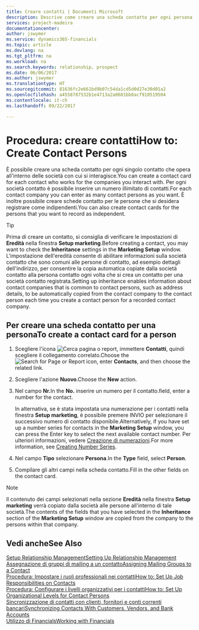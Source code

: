 ```yaml
---
title: Creare contatti | Documenti Microsoft
description: Descrive come creare una scheda contatto per ogni persona nuova o potenziale cliente con cui si ha una relazione d'affari.
services: project-madeira
documentationcenter: 
author: jswymer
ms.service: dynamics365-financials
ms.topic: article
ms.devlang: na
ms.tgt_pltfrm: na
ms.workload: na
ms.search.keywords: relationship, prospect
ms.date: 06/06/2017
ms.author: jswymer
ms.translationtype: HT
ms.sourcegitcommit: 81636fc2e661bd9b07c54da1cd5d0d27e30d01a2
ms.openlocfilehash: a4558787532b1e4713a2a0681bb8acf910519504
ms.contentlocale: it-ch
ms.lasthandoff: 09/22/2017

---
```

# <a name="how-to-create-contact-persons"></a><span data-ttu-id="e9a1f-103">Procedura: creare contatti</span><span class="sxs-lookup"><span data-stu-id="e9a1f-103">How to: Create Contact Persons</span></span>
<span data-ttu-id="e9a1f-104">È possibile creare una scheda contatto per ogni singolo contatto che opera all'interno delle società con cui si interagisce.</span><span class="sxs-lookup"><span data-stu-id="e9a1f-104">You can create a contact card for each contact who works for the companies you interact with.</span></span> <span data-ttu-id="e9a1f-105">Per ogni società contatto è possibile inserire un numero illimitato di contatti.</span><span class="sxs-lookup"><span data-stu-id="e9a1f-105">For each contact company you can enter as many contact persons as you want.</span></span> <span data-ttu-id="e9a1f-106">È inoltre possibile creare schede contatto per le persone che si desidera registrare come indipendenti.</span><span class="sxs-lookup"><span data-stu-id="e9a1f-106">You can also create contact cards for the persons that you want to record as independent.</span></span>

> [!TIP]  
>   <span data-ttu-id="e9a1f-107">Prima di creare un contatto, si consiglia di verificare le impostazioni di **Eredità** nella finestra **Setup marketing**.</span><span class="sxs-lookup"><span data-stu-id="e9a1f-107">Before creating a contact, you may want to check the **Inheritance** settings in the **Marketing Setup** window.</span></span> <span data-ttu-id="e9a1f-108">L'impostazione dell'eredità consente di abilitare informazioni sulla società contatto che sono comuni alle persone di contatto, ad esempio dettagli dell'indirizzo, per consentire la copia automatica copiate dalla società contatto alla persona contatto ogni volta che si crea un contatto per una società contatto registrata.</span><span class="sxs-lookup"><span data-stu-id="e9a1f-108">Setting up inheritance enables information about contact companies that is common to contact persons, such as address details, to be automatically copied from the contact company to the contact person each time you create a contact person for a recorded contact company.</span></span>

## <a name="to-create-a-contact-card-for-a-person"></a><span data-ttu-id="e9a1f-109">Per creare una scheda contatto per una persona</span><span class="sxs-lookup"><span data-stu-id="e9a1f-109">To create a contact card for a person</span></span>
1. <span data-ttu-id="e9a1f-110">Scegliere l'icona ![Cerca pagina o report](media/ui-search/search_small.png "icona Cerca pagina o report"), immettere **Contatti**, quindi scegliere il collegamento correlato.</span><span class="sxs-lookup"><span data-stu-id="e9a1f-110">Choose the ![Search for Page or Report](media/ui-search/search_small.png "Search for Page or Report icon") icon, enter **Contacts**, and then choose the related link.</span></span>
2. <span data-ttu-id="e9a1f-111">Scegliere l'azione **Nuovo**.</span><span class="sxs-lookup"><span data-stu-id="e9a1f-111">Choose the **New** action.</span></span>
3. <span data-ttu-id="e9a1f-112">Nel campo **Nr.**</span><span class="sxs-lookup"><span data-stu-id="e9a1f-112">In the **No.**</span></span> <span data-ttu-id="e9a1f-113">inserire un numero per il contatto.</span><span class="sxs-lookup"><span data-stu-id="e9a1f-113">field, enter a number for the contact.</span></span>

    <span data-ttu-id="e9a1f-114">In alternativa, se è stata impostata una numerazione per i contatti nella finestra **Setup marketing**, è possibile premere INVIO per selezionare il successivo numero di contatto disponibile.</span><span class="sxs-lookup"><span data-stu-id="e9a1f-114">Alternatively, if you have set up a number series for contacts in the **Marketing Setup** window, you can press the Enter key to select the next available contact number.</span></span> <span data-ttu-id="e9a1f-115">Per ulteriori informazioni, vedere [Creazione di numerazioni](ui-create-number-series.md).</span><span class="sxs-lookup"><span data-stu-id="e9a1f-115">For more information, see [Creating Number Series](ui-create-number-series.md).</span></span>
4. <span data-ttu-id="e9a1f-116">Nel campo **Tipo** selezionare **Persona**.</span><span class="sxs-lookup"><span data-stu-id="e9a1f-116">In the **Type** field, select **Person**.</span></span>
5. <span data-ttu-id="e9a1f-117">Compilare gli altri campi nella scheda contatto.</span><span class="sxs-lookup"><span data-stu-id="e9a1f-117">Fill in the other fields on the contact card.</span></span>

> [!NOTE]  
>   <span data-ttu-id="e9a1f-118">Il contenuto dei campi selezionati nella sezione **Eredità** nella finestra **Setup marketing** verrà copiato dalla società alle persone all'interno di tale società.</span><span class="sxs-lookup"><span data-stu-id="e9a1f-118">The contents of the fields that you have selected in the **Inheritance** section of the **Marketing Setup** window are copied from the company to the persons within that company.</span></span>

## <a name="see-also"></a><span data-ttu-id="e9a1f-119">Vedi anche</span><span class="sxs-lookup"><span data-stu-id="e9a1f-119">See Also</span></span>
[<span data-ttu-id="e9a1f-120">Setup Relationship Management</span><span class="sxs-lookup"><span data-stu-id="e9a1f-120">Setting Up Relationship Management</span></span>](marketing-setup-marketing.md)  
[<span data-ttu-id="e9a1f-121">Assegnazione di gruppi di mailing a un contatto</span><span class="sxs-lookup"><span data-stu-id="e9a1f-121">Assigning Mailing Groups to a Contact</span></span>](marketing-mailing-groups.md#AssignMailGroupContact)  
[<span data-ttu-id="e9a1f-122">Procedura: Impostare i ruoli professionali nei contatti</span><span class="sxs-lookup"><span data-stu-id="e9a1f-122">How to: Set Up Job Responsibilities on Contacts</span></span>](marketing-job-responsibilities.md)  
[<span data-ttu-id="e9a1f-123">Procedura: Configurare i livelli organizzativi per i contatti</span><span class="sxs-lookup"><span data-stu-id="e9a1f-123">How to: Set Up Organizational Levels for Contact Persons</span></span>](marketing-organizational-levels.md)  
[<span data-ttu-id="e9a1f-124">Sincronizzazione di contatti con clienti, fornitori e conti correnti bancari</span><span class="sxs-lookup"><span data-stu-id="e9a1f-124">Synchronizing Contacts With Customers, Vendors, and Bank Accounts</span></span>](marketing-synchronize-contacts-customers-vendors-bank-accounts.md)  
[<span data-ttu-id="e9a1f-125">Utilizzo di Financials</span><span class="sxs-lookup"><span data-stu-id="e9a1f-125">Working with Financials</span></span>](ui-work-product.md)  

